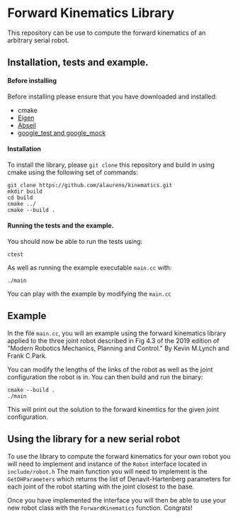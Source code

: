 # Forward Kinematics Library

This repository can be use to compute the forward kinematics of an arbitrary
serial robot.

## Installation, tests and example.

#### Before installing
Before installing please ensure that you have downloaded and installed:
- cmake
- [Eigen](https://eigen.tuxfamily.org/index.php?title=Main_Page)
- [Abseil](https://abseil.io/docs/cpp/quickstart-cmake.html)
- [google_test and google_mock](https://github.com/google/googletest/blob/main/googletest/README.md)


#### Installation
To install the library, please `git clone` this repository and build in using
cmake using the following set of commands:

```
git clone https://github.com/alaurens/kinematics.git
mkdir build
cd build 
cmake ../
cmake --build .
```

#### Running the tests and the example.
You should now be able to run the tests using:
```
ctest
```

As well as running the example executable `main.cc` with:
```
./main
```

You can play with the example by modifying the `main.cc`

## Example

In the file `main.cc`, you will an example using the forward kinematics
library applied to the three joint robot described in Fig 4.3 of the 2019
edition of "Modern Robotics Mechanics, Planning and Control." By Kevin M.Lynch
and Frank C.Park.

You can modify the lengths of the links of the robot as well as the joint
configuration the robot is in. You can then build and run the binary:
```
cmake --build .
./main
```

This will print out the solution to the forward kinemtics for the given joint
configuration.

## Using the library for a new serial robot

To use the library to compute the forward kinematics for your own robot you
will need to implement and instance of the `Robot` interface located in
`include/robot.h` The main function you will need to implement is the 
`GetDHParameters` which returns the list of Denavit-Hartenberg parameters 
for each joint of the robot starting with the joint closest to the base.

Once you have implemented the interface you will then be able to use your
new robot class with the `ForwardKinematics` function. Congrats!